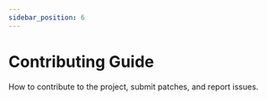 ```yaml
---
sidebar_position: 6
---
```


# Contributing Guide

How to contribute to the project, submit patches, and report issues.
